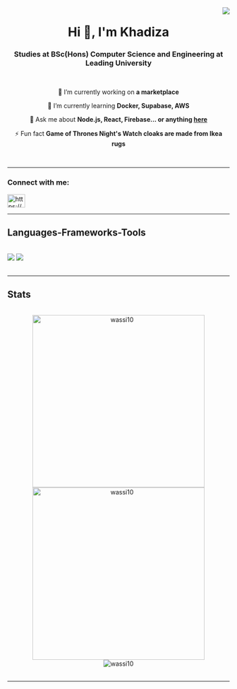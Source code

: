 
<img align="right" src="https://visitor-badge.laobi.icu/badge?page_id=wassi10.wassi10" />
<h1 align="center">Hi 👋, I'm Khadiza</h1>
<h3 align="center">Studies at BSc(Hons) Computer Science and Engineering at Leading University</h3>

<br/>

<div align="center">
 
 🔭 I’m currently working on **a marketplace**
 
 🌱 I’m currently learning **Docker, Supabase, AWS**

💬 Ask me about **Node.js, React, Firebase... or anything [here](https://github.com/salesp07/salesp07/issues)**

⚡ Fun fact **Game of Thrones Night's Watch cloaks are made from Ikea rugs**

 </div>

 <br/>
<hr/>


<h3 align="left">Connect with me:</h3>
<p align="left">
<a href="https://linkedin.com/in/https://www.linkedin.com/in/khadiza-wassi-01412a223" target="blank"><img align="center" src="https://raw.githubusercontent.com/rahuldkjain/github-profile-readme-generator/master/src/images/icons/Social/linked-in-alt.svg" alt="https://www.linkedin.com/in/khadiza-wassi-01412a223" height="30" width="40" /></a>
</p>

<hr/>
<h2 align="left">Languages-Frameworks-Tools</h2>
<br/>
<div align="left">
    <img src="https://skillicons.dev/icons?i=bootstrap,html,css,vscode,github" />
    <img src="https://skillicons.dev/icons?i=python,javascript,firebase,flutter,dart,c,java,mysql,django,streamlit" /><br>
</div>
<br/>
<hr/>

<h2 align="left">Stats</h2>
<br>
<div align=center>
    <img width=390 src="https://github-readme-streak-stats.herokuapp.com/?user=wassi10&theme=react" alt="wassi10" />    
    <img width=390 src="https://github-readme-stats.vercel.app/api?username=wassi10&show_icons=true&theme=react" alt="wassi10" /> <br/>
    <img align="center" src="https://github-readme-stats.vercel.app/api/top-langs?username=wassi10&show_icons=true&locale=en&layout=compact&theme=react" alt="wassi10" />
</div>
<br/>
<hr/>
